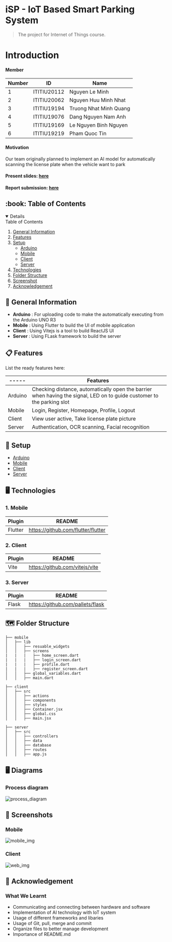 # iSP - IoT Based Smart Parking System
> The project for Internet of Things course.

# Introduction
<h4>Member</h4>

| Number | ID | Name | 
| ----- | ----- | --------- | 
| 1 | ITITIU20112 | Nguyen Le Minh |
| 2 | ITITIU20062| Nguyen Huu Minh Nhat |
| 3 | ITITIU19194 | Truong Nhat Minh Quang |
| 4 | ITITIU19076 | Dang Nguyen Nam Anh |
| 5 | ITITIU19169 | Le Nguyen Binh Nguyen |
| 6 | ITITIU19219 | Pham Quoc Tin |

<h4>Motivation</h4> 
<p>Our team originally planned to implement an AI model for automatically scanning the license plate when the vehicle want to park</p>

<h4>Present slides: <a href=https://www.canva.com/design/DAFjhbSZAdY/gYEx7tmvrlS9z0Pk7vO0PA/view?utm_content=DAFjhbSZAdY&utm_campaign=designshare&utm_medium=link&utm_source=homepage_design_menu>here</a></h4>

<h4>Report submission: <a href=https://github.com/namanh2310/IoT_Project/blob/main/IOT_PROJECT_REPORT.pdf>here<a/></h4>

<h2 id="table-of-contents"> :book: Table of Contents</h2>
<details open="open">
  <summary>Table of Contents</summary>
  <ol>
    <li><a href="#general-information">General Information</a></li>
    <li><a href="#features">Features</a></li>
    <li>
      <a href="#setup">Setup</a>
       <ul>
        <li><a href="https://github.com/namanh2310/IoT_Project/tree/main/arduino">Arduino</a></li>
        <li><a href="https://github.com/namanh2310/IoT_Project/tree/main/mobile">Mobile</a></li>
        <li><a href="https://github.com/namanh2310/IoT_Project/tree/main/client">Client</a></li>
        <li><a href="https://github.com/namanh2310/IoT_Project/tree/main/server">Server</a></li>
       </ul>
    </li>
    <li><a href="#technologies">Technologies</a></li>
    <li><a href="#folder-structure">Folder Structure</a></li>
    <li><a href="#screenshot">Screenshot</a></li>
    <li><a href="#acknowledgement">Acknowledgement</a></li>
  </ol>
</details>

<h2 id="general-information"> 🧮 General Information</h2>

- **Arduino** : For uploading code to make the automatically executing from the Arduino UNO R3
- **Mobile** : Using Flutter to build the UI of mobile application
- **Client** : Using Vitejs is a tool to build ReactJS UI
- **Server** : Using FLask framework to build the server

<h2 id="features"> 📋 Features</h2>

List the ready features here:

| ----- | Features | 
| ----- | ----- |
| Arduino | Checking distance, automatically open the barrier when having the signal, LED on to guide customer to the parking slot |
| Mobile | Login, Register, Homepage, Profile, Logout |
| Client | View user active, Take license plate picture |
| Server | Authentication, OCR scanning, Facial recognition |

<h2 id="setup"> 🧰 Setup</h2>
  <ul>
    <li><a href="https://github.com/namanh2310/IoT_Project/tree/main/arduino">Arduino</a></li>
    <li><a href="https://github.com/namanh2310/IoT_Project/tree/main/mobile">Mobile</a></li>
    <li><a href="https://github.com/namanh2310/IoT_Project/tree/main/client">Client</a></li>
    <li><a href="https://github.com/namanh2310/IoT_Project/tree/main/server">Server</a></li>
   </ul>
 
<h2 id="technologies"> 🖥️ Technologies</h2>

### 1. Mobile
| Plugin | README |
| ------ | ------ |
| Flutter | https://github.com/flutter/flutter |

### 2. Client
| Plugin | README |
| ------ | ------ |
| Vite | https://github.com/vitejs/vite |

### 3. Server
| Plugin | README |
| ------ | ------ |
| Flask | https://github.com/pallets/flask |

<!-- FOLDER STRUCTURE -->
<h2 id="folder-structure"> 🗺️ Folder Structure</h2>
    
    ├── mobile
    │   ├── lib
    │   │   ├── resuable_widgets
    │   │   ├── screens
    |   |   |   ├── home_screen.dart
    |   |   |   ├── login_screen.dart
    |   |   |   ├── profile.dart
    |   |   |   ├── register_screen.dart
    │   │   ├── global_variables.dart
    │   │   ├── main.dart
   
    ├── client
    │   ├── src
    │   │   ├── actions
    │   │   ├── components
    │   │   ├── styles
    │   │   ├── Container.jsx
    │   │   ├── global.css
    │   │   ├── main.jsx
   
    ├── server
    │   ├── src
    │   │   ├── controllers
    │   │   ├── data
    │   │   ├── database
    │   │   ├── routes
    │   │   ├── app.js
  
<h2 id="diagram"> 🖥 Diagrams </h2>

<h3> Process diagram </h3> 
<img src="https://res.cloudinary.com/nguyenle23/image/upload/v1685077153/iot/iSP_yraak5.png" alt="process_diagram" />

<h2 id="screenshot"> 📸 Screenshots </h2>

### Mobile
<img src="https://res.cloudinary.com/nguyenle23/image/upload/v1685077343/iot/mobile_uyyor0.png" alt="mobile_img" />

### Client
<img src="https://res.cloudinary.com/nguyenle23/image/upload/v1685077406/iot/web_hro3i8.png" alt="web_img" />

<h2 id="acknowledgement"> 💼 Acknowledgement </h2>

### What We Learnt
- Communicating and connecting between hardware and software
- Implementation of AI technology with IoT system
- Usage of different frameworks and libaries
- Usage of Git, pull, merge and commit
- Organize files to better manage development
- Importance of README.md

